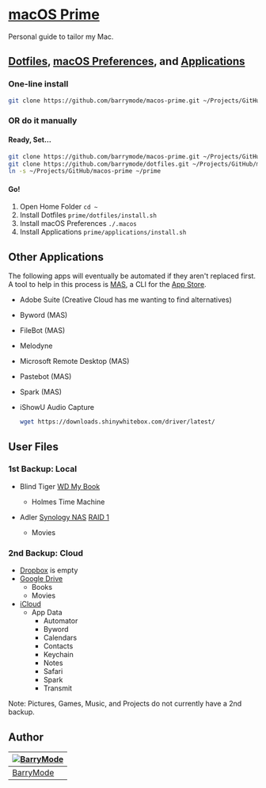 # [macOS Prime](https://github.com/barrymode/macos-prime)

Personal guide to tailor my Mac.

## [Dotfiles](https://github.com/barrymode/dotfiles), [macOS Preferences](https://github.com/barrymode/dotfiles/blob/master/.macos), and [Applications](https://github.com/barrymode/macos-prime/tree/master/applications)

### One-line install

```bash
git clone https://github.com/barrymode/macos-prime.git ~/Projects/GitHub/macos-prime && cd ~/Projects/GitHub/macos-prime && ./prime.sh
```

### OR do it manually

#### Ready, Set…

```bash
git clone https://github.com/barrymode/macos-prime.git ~/Projects/GitHub/macos-prime
git clone https://github.com/barrymode/dotfiles.git ~/Projects/GitHub/macos-prime/dotfiles
ln -s ~/Projects/GitHub/macos-prime ~/prime
```

#### Go!

1. Open Home Folder `cd ~`
1. Install Dotfiles `prime/dotfiles/install.sh`
1. Install macOS Preferences `./.macos`
1. Install Applications `prime/applications/install.sh`

## Other Applications

The following apps will eventually be automated if they aren't replaced first. A tool to help in this process is [MAS](https://github.com/mas-cli/mas), a CLI for the [App Store](https://en.wikipedia.org/wiki/App_Store_(iOS)).

- Adobe Suite (Creative Cloud has me wanting to find alternatives)
- Byword (MAS)
- FileBot (MAS)
- Melodyne
- Microsoft Remote Desktop (MAS)
- Pastebot (MAS)
- Spark (MAS)
- iShowU Audio Capture

  ```bash
  wget https://downloads.shinywhitebox.com/driver/latest/
  ```

## User Files

### 1st Backup: Local

- Blind Tiger [WD My Book](https://support.wdc.com/cat_products.aspx?ID=2)
  - Holmes Time Machine

- Adler [Synology NAS](https://www.synology.com/en-us/products) [RAID 1](https://en.wikipedia.org/wiki/Standard_RAID_levels#RAID_1)
  - Movies

### 2nd Backup: Cloud

- [Dropbox](https://dropbox.com) is empty
- [Google Drive](https://drive.google.com/)
  - Books
  - Movies
- [iCloud](https://www.icloud.com)
  - App Data
    - Automator
    - Byword
    - Calendars
    - Contacts
    - Keychain
    - Notes
    - Safari
    - Spark
    - Transmit

Note: Pictures, Games, Music, and Projects do not currently have a 2nd backup.

## Author

| [![BarryMode](https://avatars3.githubusercontent.com/u/5648875?v=2&s=70)](https://twitter.com/barrymode "Follow @BarryMode on Twitter") |
|---|
| [BarryMode](https://barrymode.github.io) |